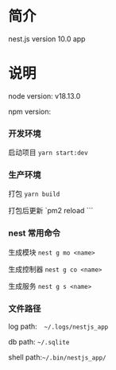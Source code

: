 # 简介

nest.js version 10.0 app

# 说明

node version: v18.13.0

npm version:

### 开发环境

启动项目 `yarn start:dev`

### 生产环境

打包 `yarn build`

打包后更新 `pm2 reload <id>```


### nest 常用命令

生成模块 `nest g mo <name>`

生成控制器 `nest g co <name>`

生成服务 `nest g s <name>`


### 文件路径

log path:`  ~/.logs/nestjs_app`

db path: `~/.sqlite`

shell path:`~/.bin/nestjs_app/`
